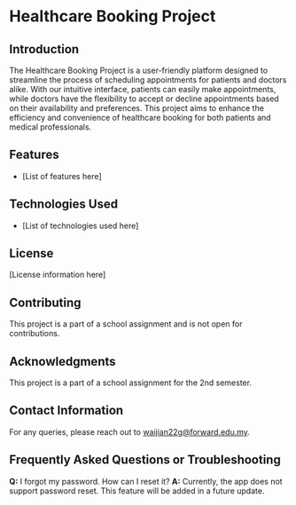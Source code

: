 # Healthcare Booking Project

## Introduction

The Healthcare Booking Project is a user-friendly platform designed to streamline the process of scheduling appointments for patients and doctors alike. With our intuitive interface, patients can easily make appointments, while doctors have the flexibility to accept or decline appointments based on their availability and preferences. This project aims to enhance the efficiency and convenience of healthcare booking for both patients and medical professionals.

## Features

- [List of features here]

## Technologies Used

- [List of technologies used here]

## License

[License information here]

## Contributing

This project is a part of a school assignment and is not open for contributions.

## Acknowledgments

This project is a part of a school assignment for the 2nd semester.

## Contact Information

For any queries, please reach out to waijian22g@forward.edu.my.

## Frequently Asked Questions or Troubleshooting

**Q:** I forgot my password. How can I reset it?
**A:** Currently, the app does not support password reset. This feature will be added in a future update.
